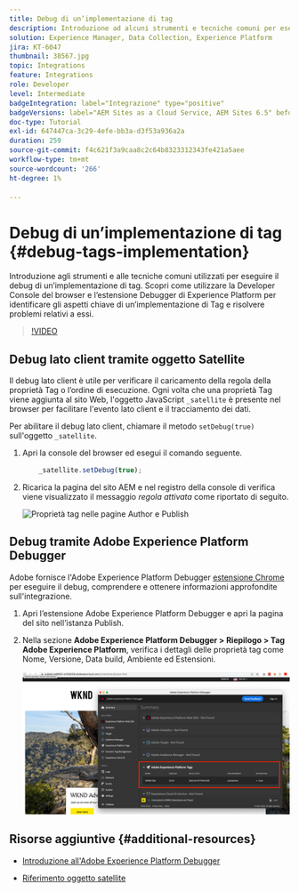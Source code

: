 ```yaml
---
title: Debug di un’implementazione di tag
description: Introduzione ad alcuni strumenti e tecniche comuni per eseguire il debug di un’implementazione di tag. Scopri come utilizzare la Developer Console del browser e l’estensione Debugger di Experience Platform per identificare gli aspetti chiave di un’implementazione di Tag e risolvere problemi relativi a essi.
solution: Experience Manager, Data Collection, Experience Platform
jira: KT-6047
thumbnail: 38567.jpg
topic: Integrations
feature: Integrations
role: Developer
level: Intermediate
badgeIntegration: label="Integrazione" type="positive"
badgeVersions: label="AEM Sites as a Cloud Service, AEM Sites 6.5" before-title="false"
doc-type: Tutorial
exl-id: 647447ca-3c29-4efe-bb3a-d3f53a936a2a
duration: 259
source-git-commit: f4c621f3a9caa8c2c64b8323312343fe421a5aee
workflow-type: tm+mt
source-wordcount: '266'
ht-degree: 1%

---
```


# Debug di un’implementazione di tag {#debug-tags-implementation}

Introduzione agli strumenti e alle tecniche comuni utilizzati per eseguire il debug di un’implementazione di tag. Scopri come utilizzare la Developer Console del browser e l’estensione Debugger di Experience Platform per identificare gli aspetti chiave di un’implementazione di Tag e risolvere problemi relativi a essi.

>[!VIDEO](https://video.tv.adobe.com/v/38567?quality=12&learn=on)

## Debug lato client tramite oggetto Satellite

Il debug lato client è utile per verificare il caricamento della regola della proprietà Tag o l’ordine di esecuzione. Ogni volta che una proprietà Tag viene aggiunta al sito Web, l&#39;oggetto JavaScript `_satellite` è presente nel browser per facilitare l&#39;evento lato client e il tracciamento dei dati.

Per abilitare il debug lato client, chiamare il metodo `setDebug(true)` sull&#39;oggetto `_satellite`.

1. Apri la console del browser ed esegui il comando seguente.

   ```javascript
       _satellite.setDebug(true);
   ```

1. Ricarica la pagina del sito AEM e nel registro della console di verifica viene visualizzato il messaggio _regola attivata_ come riportato di seguito.

   ![Proprietà tag nelle pagine Author e Publish](assets/satellite-object-debugging.png)

## Debug tramite Adobe Experience Platform Debugger

Adobe fornisce l&#39;Adobe Experience Platform Debugger [estensione Chrome](https://chrome.google.com/webstore/detail/adobe-experience-platform/bfnnokhpnncpkdmbokanobigaccjkpob) per eseguire il debug, comprendere e ottenere informazioni approfondite sull&#39;integrazione.

1. Apri l’estensione Adobe Experience Platform Debugger e apri la pagina del sito nell’istanza Publish.

2. Nella sezione **Adobe Experience Platform Debugger > Riepilogo > Tag Adobe Experience Platform**, verifica i dettagli delle proprietà tag come Nome, Versione, Data build, Ambiente ed Estensioni.

   ![Dettagli proprietà Adobe Experience Platform Debugger e tag](assets/tag-property-details.png)

## Risorse aggiuntive {#additional-resources}

+ [Introduzione all&#39;Adobe Experience Platform Debugger](https://experienceleague.adobe.com/docs/platform-learn/data-collection/debugger/overview.html)

+ [Riferimento oggetto satellite](https://experienceleague.adobe.com/docs/experience-platform/tags/client-side/satellite-object.html)
